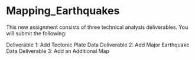 # Mapping_Earthquakes
This new assignment consists of three technical analysis deliverables. You will submit the following:

Deliverable 1: Add Tectonic Plate Data
Deliverable 2: Add Major Earthquake Data
Deliverable 3: Add an Additional Map
